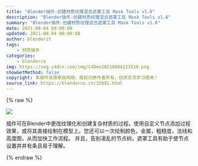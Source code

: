 ```yaml
---
title: "Blender插件-创建材质纹理混合遮罩工具 Mask Tools v1.6"
description: "Blender插件-创建材质纹理混合遮罩工具 Mask Tools v1.6"
summary: "Blender插件-创建材质纹理混合遮罩工具 Mask Tools v1.6"
date: 2021-08-04 00:00:00
updated: 2021-08-04 00:00:00
author: blenderit
tags: 
    - 材质插件
categories:
    - blenderco
img: https://img.c4dco.com/img/C4Dmx20210804123510.png
showGetMethod: false
copyright: 本插件资源来自网络，版权归原作者所有，仅供交流学习使用！
source_link: https://blenderco.cn/32891.html
---
```


{% raw %}
<p><img class="aligncenter" src="https://img.c4dco.com/img/C4Dmx20210804123510.png"></p><p>插件可在Blender中更改纹理化和创建复杂材质的过程。使用自定义节点添加过程效果，或将其直接绘制在模型上。您还可以一次绘制颜色，金属，粗糙度，法线和高度图，从而加快工作流程。 并且，告别凌乱的节点树。遮罩工具有助于使节点设置井井有条且易于理解。</p>
<div style="display: none">blenderco</div>
{% endraw %}